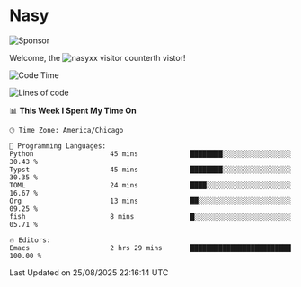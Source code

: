 # Nasy

<!--
<p align="center">
<img height="200" src="https://github-readme-stats.vercel.app/api?username=nasyxx&count_private=true&show_icons=true&theme=dracula&include_all_commits=true"/>
<img height="200" src="https://github-readme-stats.vercel.app/api/top-langs/?username=nasyxx&theme=dracula&hide=html,jupyter+notebook&count_private=true&show_icons=true"/>
</p>

  
----------------
-->

![Sponsor](https://img.shields.io/static/v1.svg?label=Sponsor&message=%E2%9D%A4&logo=GitHub&style=flat&color=pink)
 
Welcome, the ![nasyxx visitor counter](https://count.getloli.com/get/@nasyxx?theme=rule34)th vistor!
 
<!--START_SECTION:waka-->
![Code Time](http://img.shields.io/badge/Code%20Time-4%2C752%20hrs%2053%20mins-blue)

![Lines of code](https://img.shields.io/badge/From%20Hello%20World%20I%27ve%20Written-6.3%20million%20lines%20of%20code-blue)

📊 **This Week I Spent My Time On** 

```text
🕑︎ Time Zone: America/Chicago

💬 Programming Languages: 
Python                   45 mins             ████████░░░░░░░░░░░░░░░░░   30.43 % 
Typst                    45 mins             ████████░░░░░░░░░░░░░░░░░   30.35 % 
TOML                     24 mins             ████░░░░░░░░░░░░░░░░░░░░░   16.67 % 
Org                      13 mins             ██░░░░░░░░░░░░░░░░░░░░░░░   09.25 % 
fish                     8 mins              █░░░░░░░░░░░░░░░░░░░░░░░░   05.71 % 

🔥 Editors: 
Emacs                    2 hrs 29 mins       █████████████████████████   100.00 % 
```


 Last Updated on 25/08/2025 22:16:14 UTC
<!--END_SECTION:waka-->

<!-- ![visitors](https://visitor-badge.laobi.icu/badge?page_id=nasyxx.nasyxx) -->
